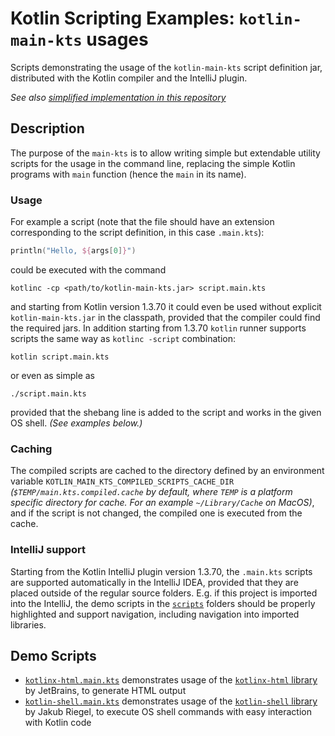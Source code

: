 
# Kotlin Scripting Examples: `kotlin-main-kts` usages

Scripts demonstrating the usage of the `kotlin-main-kts` script definition jar, distributed with the Kotlin compiler
and the IntelliJ plugin.

*See also [simplified implementation in this repository](../simple-main-kts/SimpleMainKts.md)*

## Description
 
The purpose of the `main-kts` is to allow writing simple but extendable  utility scripts for the usage in the command 
line, replacing the simple Kotlin programs with `main` function (hence the `main` in its name).

### Usage

For example a script (note that the file should have an extension corresponding to the script definition, in this case 
`.main.kts`):

```kotlin
println("Hello, ${args[0]}")
```

could be executed with the command

```
kotlinc -cp <path/to/kotlin-main-kts.jar> script.main.kts
```

and starting from Kotlin version 1.3.70 it could even be used without explicit `kotlin-main-kts.jar` in the classpath,
provided that the compiler could find the required jars. In addition starting from 1.3.70 `kotlin` runner supports 
scripts the same way as `kotlinc -script` combination:

```
kotlin script.main.kts
```

or even as simple as 

```
./script.main.kts
```

provided that the shebang line is added to the script and works in the given OS shell. *(See examples below.)*

### Caching

The compiled scripts are cached to the directory defined by an environment variable `KOTLIN_MAIN_KTS_COMPILED_SCRIPTS_CACHE_DIR` 
*(`$TEMP/main.kts.compiled.cache` by default, where `TEMP` is a platform specific directory for cache. For an example `~/Library/Cache` on MacOS)*, and if the script is not changed, the compiled one is executed from the cache.

### IntelliJ support

Starting from the Kotlin IntelliJ plugin version 1.3.70, the `.main.kts` scripts are supported automatically in the 
IntelliJ IDEA, provided that they are placed outside of the regular source folders. E.g. if this project is imported into 
the IntelliJ, the demo scripts in the [`scripts`](scripts) folders should be properly highlighted and support navigation,
including navigation into imported libraries. 

## Demo Scripts

- [`kotlinx-html.main.kts`](scripts/kotlinx-html.main.kts) demonstrates usage of the 
[`kotlinx-html` library](https://github.com/Kotlin/kotlinx.html) by JetBrains, to generate HTML output 
- [`kotlin-shell.main.kts`](scripts/kotlin-shell.main.kts) demonstrates usage of the 
[`kotlin-shell` library](https://github.com/jakubriegel/kotlin-shell) by Jakub Riegel, to execute OS shell commands
with easy interaction with Kotlin code
